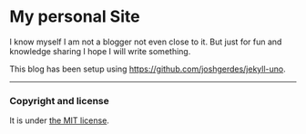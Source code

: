 # My personal Site

I know myself I am not a blogger not even close to it. But just for fun and knowledge sharing I hope I will write something.

This blog has been setup using https://github.com/joshgerdes/jekyll-uno.


---

### Copyright and license

It is under [the MIT license](/LICENSE).
